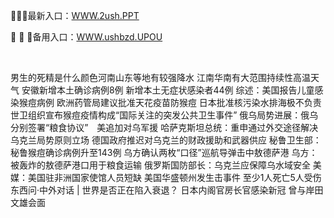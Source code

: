<p>
	🥽🥽🥽最新入口：<a href="http://www.baidu.com/link?url=6MA2SWnO3Raqke39an_0PUxosM6ZrUGzi1BN9tNnlPW&wd">WWW.2ush.PPT</a> 
	<p>
		🚈
🚈
🚈备用入口：<a href="http://www.baidu.com/link?url=6MA2SWnO3Raqke39an_0PUxosM6ZrUGzi1BN9tNnlPW&wd">WWW.ushbzd.UPOU</a> 
	</p>
	<p>
		<br />
	</p>
	<p>
		男生的死精是什么颜色河南山东等地有较强降水 江南华南有大范围持续性高温天气
安徽新增本土确诊病例8例 新增本土无症状感染者44例
综述：美国报告儿童感染猴痘病例 欧洲药管局建议批准天花疫苗防猴痘
日本批准核污染水排海极不负责
世卫组织宣布猴痘疫情构成“国际关注的突发公共卫生事件”
俄乌局势进展：俄乌分别签署“粮食协议”　美追加对乌军援
哈萨克斯坦总统：重申通过外交途径解决乌克兰局势原则立场
德国政府推迟对乌克兰的财政援助和武器供应
秘鲁卫生部：秘鲁猴痘确诊病例升至143例
乌方确认两枚“口径”巡航导弹击中敖德萨港
乌方：被轰炸的敖德萨港口用于粮食运输
俄罗斯国防部长：乌克兰应保障乌水域安全
美媒：美国驻非洲国家使馆人员短缺
美国华盛顿州发生击事件 至少1人死亡5人受伤
东西问·中外对话 | 世界是否正在陷入衰退？
日本内阁官房长官感染新冠 曾与岸田文雄会面
	</p>

